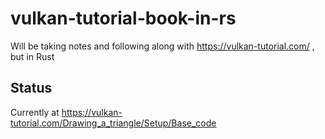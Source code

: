 # vulkan-tutorial-book-in-rs

Will be taking notes and following along with https://vulkan-tutorial.com/ , but in Rust

## Status

Currently at https://vulkan-tutorial.com/Drawing_a_triangle/Setup/Base_code